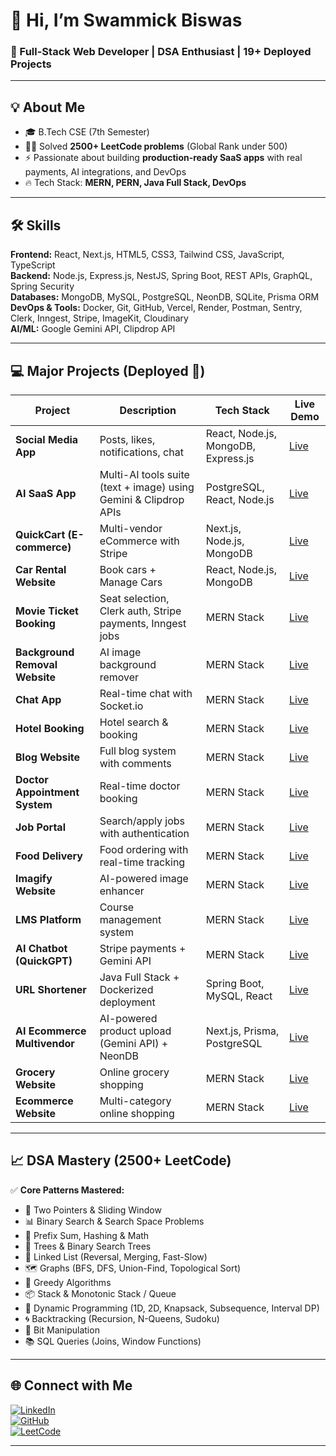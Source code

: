 # 👋 Hi, I’m Swammick Biswas

### 🚀 Full-Stack Web Developer | DSA Enthusiast | 19+ Deployed Projects

---

## 💡 About Me

- 🎓 B.Tech CSE (7th Semester)
- 🧑‍💻 Solved **2500+ LeetCode problems** (Global Rank under 500)
- ⚡ Passionate about building **production-ready SaaS apps** with real payments, AI integrations, and DevOps
- 🔥 Tech Stack: **MERN, PERN, Java Full Stack, DevOps**

---

## 🛠️ Skills

**Frontend:** React, Next.js, HTML5, CSS3, Tailwind CSS, JavaScript, TypeScript  
**Backend:** Node.js, Express.js, NestJS, Spring Boot, REST APIs, GraphQL, Spring Security  
**Databases:** MongoDB, MySQL, PostgreSQL, NeonDB, SQLite, Prisma ORM  
**DevOps & Tools:** Docker, Git, GitHub, Vercel, Render, Postman, Sentry, Clerk, Inngest, Stripe, ImageKit, Cloudinary  
**AI/ML:** Google Gemini API, Clipdrop API

---

## 💻 Major Projects (Deployed 🚀)

| Project                        | Description                                                      | Tech Stack                          | Live Demo                                                |
| ------------------------------ | ---------------------------------------------------------------- | ----------------------------------- | -------------------------------------------------------- |
| **Social Media App**           | Posts, likes, notifications, chat                                | React, Node.js, MongoDB, Express.js | [Live](https://pingup-frontend-navy.vercel.app/)         |
| **AI SaaS App**                | Multi-AI tools suite (text + image) using Gemini & Clipdrop APIs | PostgreSQL, React, Node.js          | [Live](https://quick-ai-tau.vercel.app/)                 |
| **QuickCart (E-commerce)**     | Multi-vendor eCommerce with Stripe                               | Next.js, Node.js, MongoDB           | [Live](https://quick-cart-neon-two.vercel.app/)          |
| **Car Rental Website**         | Book cars + Manage Cars                                          | React, Node.js, MongoDB             | [Live](https://car-rental-swammick.vercel.app/)          |
| **Movie Ticket Booking**       | Seat selection, Clerk auth, Stripe payments, Inngest jobs        | MERN Stack                          | [Live](https://quickshow-lake.vercel.app/)               |
| **Background Removal Website** | AI image background remover                                      | MERN Stack                          | [Live](https://bg-removal-frontend-pearl.vercel.app/)    |
| **Chat App**                   | Real-time chat with Socket.io                                    | MERN Stack                          | [Live](https://chat-app-frontend-weld-seven.vercel.app/) |
| **Hotel Booking**              | Hotel search & booking                                           | MERN Stack                          | [Live](https://quickstay-two.vercel.app/)                |
| **Blog Website**               | Full blog system with comments                                   | MERN Stack                          | [Live](https://quick-blog-frontend.vercel.app/)          |
| **Doctor Appointment System**  | Real-time doctor booking                                         | MERN Stack                          | [Live](https://prescripto-frontend-rose.vercel.app/)     |
| **Job Portal**                 | Search/apply jobs with authentication                            | MERN Stack                          | [Live](https://job-portal-frontend-jet.vercel.app/)      |
| **Food Delivery**              | Food ordering with real-time tracking                            | MERN Stack                          | [Live](https://food-del-client-c5s9.onrender.com/)       |
| **Imagify Website**            | AI-powered image enhancer                                        | MERN Stack                          | [Live](https://imagify-frontend-swart.vercel.app/)       |
| **LMS Platform**               | Course management system                                         | MERN Stack                          | [Live](https://lms-client-chi-ten.vercel.app/)           |
| **AI Chatbot (QuickGPT)**      | Stripe payments + Gemini API                                     | MERN Stack                          | [Live](https://quickgpt-five.vercel.app/)                |
| **URL Shortener**              | Java Full Stack + Dockerized deployment                          | Spring Boot, MySQL, React           | [Live](https://url-shortener-react-psi.vercel.app/)      |
| **AI Ecommerce Multivendor**   | AI-powered product upload (Gemini API) + NeonDB                  | Next.js, Prisma, PostgreSQL         | [Live](https://gocart-cyan.vercel.app/)                  |
| **Grocery Website**            | Online grocery shopping                                          | MERN Stack                          | [Live](https://greencart-five.vercel.app/)               |
| **Ecommerce Website**          | Multi-category online shopping                                   | MERN Stack                          | [Live](https://ecommerce-frontend-nine-flax.vercel.app/) |

---

## 📈 DSA Mastery (2500+ LeetCode)

✅ **Core Patterns Mastered:**

- 🔁 Two Pointers & Sliding Window
- 📊 Binary Search & Search Space Problems
- 🧮 Prefix Sum, Hashing & Math
- 🌲 Trees & Binary Search Trees
- 🧵 Linked List (Reversal, Merging, Fast-Slow)
- 🗺️ Graphs (BFS, DFS, Union-Find, Topological Sort)
- 🎯 Greedy Algorithms
- 📦 Stack & Monotonic Stack / Queue
- 🧠 Dynamic Programming (1D, 2D, Knapsack, Subsequence, Interval DP)
- 🌀 Backtracking (Recursion, N-Queens, Sudoku)
- 🔐 Bit Manipulation
- 📚 SQL Queries (Joins, Window Functions)

---

## 🌐 Connect with Me

[![LinkedIn](https://img.shields.io/badge/LinkedIn-blue?logo=linkedin)](https://www.linkedin.com/in/swammick-biswas-05ab59308/)  
[![GitHub](https://img.shields.io/badge/GitHub-black?logo=github)](https://github.com/SwammickBiswas)  
[![LeetCode](https://img.shields.io/badge/LeetCode-orange?logo=leetcode)](https://leetcode.com/u/Swammick/)

---
